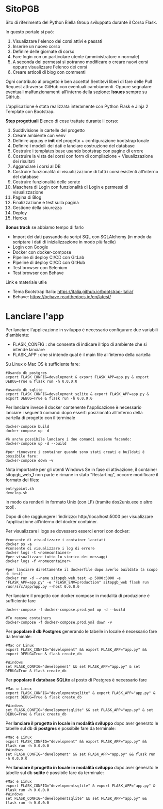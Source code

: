 # SitoPGB

Sito di riferimento del Python Biella Group sviluppato durante il Corso Flask.

In questo portale si può:
1. Visualizzare l'elenco dei corsi attivi e passati
2. Inserire un nuovo corso
3. Definire delle giornate di corso
4. Fare login con un particolare utente (amministratore o normale)
5. A seconda dei permessi si potranno modificare o creare nuovi corsi oppure visualizzare l'elenco dei corsi
6. Creare articoli di blog con commenti

Ogni contributo al progetto è ben accetto! Sentitevi liberi di fare delle Pull Request attraverso GitHub con eventuali cambiamenti.
Oppure segnalare eventuali malfunzionamenti all'interno della sezione: **Issues** sempre su GitHub.

L'applicazione è stata realizzata interamente con Python Flask e Jinja 2 Template con Bootstrap.

**Step progettuali**
Elenco di cose trattate durante il corso:

1. Suddivisione in cartelle del progetto
2. Creare ambiente con venv
3. Definire app.py e __init__ del progetto + configurazione bootstrap locale
4. Definire i modelli dei dati e lanciare costruzione del database
5. Costruire i templates base usando bootstrap con pagine di errore
6. Costruire la vista dei corsi con form di compilazione + Visualizzazione dei risultati
7. Agganciare i corsi al DB
8. Costruire funzionalità di visualizzazione di tutti i corsi esistenti all'interno del database
9. Costruire funzionalità delle serate
10. Maschera di Login con funzionalità di Login e permessi di visualizzazione
11. Pagina di Blog
12. Finalizzazione e test sulla pagina
13. Gestione della sicurezza
14. Deploy
15. Heroku

**Bonus track** se abbiamo tempo di farlo
- Import dei dati passando da script SQL con SQLAlchemy (in modo da scriptare i dati di inizializzazione in modo più facile)
- Login con Google
- Docker con docker-compose
- Pipeline di deploy CI/CD con GitLab
- Pipeline di deploy CI/CD con GitHub
- Test browser con Selenium
- Test browser con Behave

Link e materiale utile
- Tema Bootstrap Italia: https://italia.github.io/bootstrap-italia/
- Behave: https://behave.readthedocs.io/en/latest/
  

# Lanciare l'app

Per lanciare l'applicazione in sviluppo è necessario configurare due variabili d'ambiente:
- FLASK_CONFIG : che consente di indicare il tipo di ambiente che si intende lanciare
- FLASK_APP : che si intende qual è il main file all'interno della cartella

Su Linux o Mac OS è sufficiente fare:
```
#Usando db postgres
export FLASK_CONFIG=development & export FLASK_APP=app.py & export DEBUG=True & flask run -h 0.0.0.0

#usando db sqlite
export FLASK_CONFIG=development_sqlite & export FLASK_APP=app.py & export DEBUG=True & flask run -h 0.0.0.0
```

Per lanciare invece il docker contenente l'applicazione è necessario lanciare i seguenti comandi dopo esserti posizionato all'interno della cartella di progetto con il terminale
```
docker-compose build
docker-compose up -d

#è anche possibile lanciare i due comandi assieme facendo:
docker-compose up -d --build

#per rimuovere i container quando sono stati creati e buildati è possibile fare:
docker-compose down -v
```

Nota importante per gli utenti Windows
Se in fase di attivazione, il container sitopgb_web_1 non parte e rimane in stato "Restarting", occorre modificare il formato dei files:
```
entrypoint.sh
develop.sh
```
in modo da renderli in formato Unix (con LF) (tramite dos2unix.exe o altro tool).

Dopo di che raggiungere l'indirizzo: http://localhost:5000 per visualizzare l'applicazione all'interno del docker container.

Per visualizzare i logs se dovessero esserci errori con docker: 
```
#consente di visualizzare i container lanciati
docker ps -a
#consente di visualizzare i log di errore
docker logs -t <nomecontainer> 
#per visualizzare tutto lo storico dei messaggi
docker logs -f <nomecontainer>

#per lanciare direttamente il dockerfile dopo averlo buildato (a scopo di test)
docker run -d --name sitopgb_web_test -p 5000:5000 -e "FLASK_APP=app.py" -e "FLASK_ENV=production" sitopgb_web flask run /usr/src/app/app.py --host 0.0.0.0
```

Per lanciare il progetto con docker compose in modalità di produzione è sufficiente fare
```
docker-compose -f docker-compose.prod.yml up -d --build

#To remove containers
docker-compose -f docker-compose.prod.yml down -v
```

Per **popolare il db Postgres** generando le tabelle in locale è necessario fare da terminale:
```
#Mac or Linux
export FLASK_CONFIG="development" && export FLASK_APP="app.py" && export DEBUG=True & flask create_db

#Windows
set FLASK_CONFIG="development" && set FLASK_APP="app.py" & set DEBUG=True & flask create_db

```

Per **popolare il database SQLite** al posto di Postgres è necessario fare
```
#Mac o Linux
export FLASK_CONFIG="developmentsqlite" & export FLASK_APP="app.py" & export DEBUG=True & flask create_db

#Windows
set FLASK_CONFIG="developmentsqlite" && set FLASK_APP="app.py" & set DEBUG=True & flask create_db
```

Per **lanciare il progetto in locale in modalità sviluppo** dopo aver generato le tabelle sul db di **postgres** è possibile fare da terminale:
```
#Mac e Linux
export FLASK_CONFIG="development" && export FLASK_APP="app.py" && flask run -h 0.0.0.0
#Windows
set FLASK_CONFIG="development" && set FLASK_APP="app.py" && flask run -h 0.0.0.0
```

Per **lanciare il progetto in locale in modalità sviluppo** dopo aver generato le tabelle sul db **sqlite** è possibile fare da terminale:
```
#Mac e Linux
export FLASK_CONFIG="developmentsqlite" & export FLASK_APP="app.py" & flask run -h 0.0.0.0
#Windows
set FLASK_CONFIG="developmentsqlite" && set FLASK_APP="app.py" && flask run -h 0.0.0.0
```